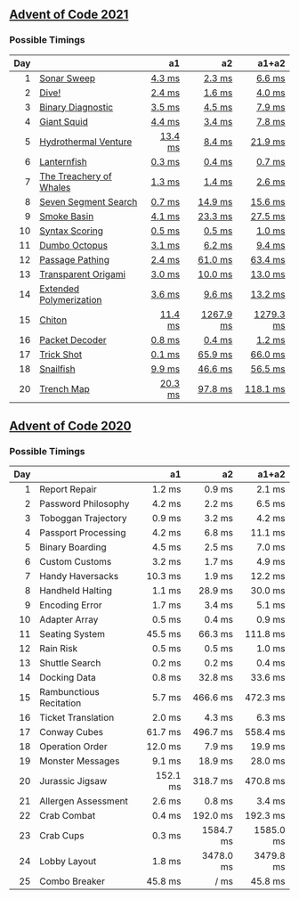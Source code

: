 ## [Advent of Code 2021](https://adventofcode.com/2021/)

### Possible Timings
| Day | | a1 | a2 | a1+a2 |
| ---: | :--- | ---: | ---: | ---: |
| 1 | [Sonar Sweep](https://adventofcode.com/2021/day/1) | [4.3 ms](y2021/kotlin/Day01.kt#L8) | [2.3 ms](y2021/kotlin/Day01.kt#L19) | [6.6 ms](y2021/kotlin/Day01.kt) |
| 2 | [Dive!](https://adventofcode.com/2021/day/2) | [2.4 ms](y2021/kotlin/Day02.kt#L8) | [1.6 ms](y2021/kotlin/Day02.kt#L26) | [4.0 ms](y2021/kotlin/Day02.kt) |
| 3 | [Binary Diagnostic](https://adventofcode.com/2021/day/3) | [3.5 ms](y2021/kotlin/Day03.kt#L9) | [4.5 ms](y2021/kotlin/Day03.kt#L29) | [7.9 ms](y2021/kotlin/Day03.kt) |
| 4 | [Giant Squid](https://adventofcode.com/2021/day/4) | [4.4 ms](y2021/kotlin/Day04.kt#L91) | [3.4 ms](y2021/kotlin/Day04.kt#L107) | [7.8 ms](y2021/kotlin/Day04.kt) |
| 5 | [Hydrothermal Venture](https://adventofcode.com/2021/day/5) | [13.4 ms](y2021/kotlin/Day05.kt#L48) | [8.4 ms](y2021/kotlin/Day05.kt#L50) | [21.9 ms](y2021/kotlin/Day05.kt) |
| 6 | [Lanternfish](https://adventofcode.com/2021/day/6) | [0.3 ms](y2021/kotlin/Day06.kt#L8) | [0.4 ms](y2021/kotlin/Day06.kt#L27) | [0.7 ms](y2021/kotlin/Day06.kt) |
| 7 | [The Treachery of Whales](https://adventofcode.com/2021/day/7) | [1.3 ms](y2021/kotlin/Day07.kt#L9) | [1.4 ms](y2021/kotlin/Day07.kt#L20) | [2.6 ms](y2021/kotlin/Day07.kt) |
| 8 | [Seven Segment Search](https://adventofcode.com/2021/day/8) | [0.7 ms](y2021/kotlin/Day08.kt#L9) | [14.9 ms](y2021/kotlin/Day08.kt#L23) | [15.6 ms](y2021/kotlin/Day08.kt) |
| 9 | [Smoke Basin](https://adventofcode.com/2021/day/9) | [4.1 ms](y2021/kotlin/Day09.kt#L10) | [23.3 ms](y2021/kotlin/Day09.kt#L36) | [27.5 ms](y2021/kotlin/Day09.kt) |
| 10 | [Syntax Scoring](https://adventofcode.com/2021/day/10) | [0.5 ms](y2021/kotlin/Day10.kt#L8) | [0.5 ms](y2021/kotlin/Day10.kt#L47) | [1.0 ms](y2021/kotlin/Day10.kt) |
| 11 | [Dumbo Octopus](https://adventofcode.com/2021/day/11) | [3.1 ms](y2021/kotlin/Day11.kt#L16) | [6.2 ms](y2021/kotlin/Day11.kt#L68) | [9.4 ms](y2021/kotlin/Day11.kt) |
| 12 | [Passage Pathing](https://adventofcode.com/2021/day/12) | [2.4 ms](y2021/kotlin/Day12.kt#L10) | [61.0 ms](y2021/kotlin/Day12.kt#L11) | [63.4 ms](y2021/kotlin/Day12.kt) |
| 13 | [Transparent Origami](https://adventofcode.com/2021/day/13) | [3.0 ms](y2021/kotlin/Day13.kt#L10) | [10.0 ms](y2021/kotlin/Day13.kt#L11) | [13.0 ms](y2021/kotlin/Day13.kt) |
| 14 | [Extended Polymerization](https://adventofcode.com/2021/day/14) | [3.6 ms](y2021/kotlin/Day14.kt#L9) | [9.6 ms](y2021/kotlin/Day14.kt#L10) | [13.2 ms](y2021/kotlin/Day14.kt) |
| 15 | [Chiton](https://adventofcode.com/2021/day/15) | [11.4 ms](y2021/kotlin/Day15.kt#L14) | [1267.9 ms](y2021/kotlin/Day15.kt#L16) | [1279.3 ms](y2021/kotlin/Day15.kt) |
| 16 | [Packet Decoder](https://adventofcode.com/2021/day/16) | [0.8 ms](y2021/kotlin/Day16.kt#L40) | [0.4 ms](y2021/kotlin/Day16.kt#L87) | [1.2 ms](y2021/kotlin/Day16.kt) |
| 17 | [Trick Shot](https://adventofcode.com/2021/day/17) | [0.1 ms](y2021/kotlin/Day17.kt#L12) | [65.9 ms](y2021/kotlin/Day17.kt#L48) | [66.0 ms](y2021/kotlin/Day17.kt) |
| 18 | [Snailfish](https://adventofcode.com/2021/day/18) | [9.9 ms](y2021/kotlin/Day18.kt#L82) | [46.6 ms](y2021/kotlin/Day18.kt#L178) | [56.5 ms](y2021/kotlin/Day18.kt) |
| 20 | [Trench Map](https://adventofcode.com/2021/day/20) | [20.3 ms](y2021/kotlin/Day20.kt#L36) | [97.8 ms](y2021/kotlin/Day20.kt#L37) | [118.1 ms](y2021/kotlin/Day20.kt) |

## [Advent of Code 2020](https://adventofcode.com/2020/)

### Possible Timings
| Day | | a1 | a2 | a1+a2 |
| ---: | :--- | ---: | ---: | ---: |
| 1 | Report Repair | 1.2 ms | 0.9 ms | 2.1 ms |
| 2 | Password Philosophy | 4.2 ms | 2.2 ms | 6.5 ms |
| 3 | Toboggan Trajectory | 0.9 ms | 3.2 ms | 4.2 ms |
| 4 | Passport Processing | 4.2 ms | 6.8 ms | 11.1 ms |
| 5 | Binary Boarding | 4.5 ms | 2.5 ms | 7.0 ms |
| 6 | Custom Customs | 3.2 ms | 1.7 ms | 4.9 ms |
| 7 | Handy Haversacks | 10.3 ms | 1.9 ms | 12.2 ms |
| 8 | Handheld Halting | 1.1 ms | 28.9 ms | 30.0 ms |
| 9 | Encoding Error | 1.7 ms | 3.4 ms | 5.1 ms |
| 10 | Adapter Array | 0.5 ms | 0.4 ms | 0.9 ms |
| 11 | Seating System | 45.5 ms | 66.3 ms | 111.8 ms |
| 12 | Rain Risk | 0.5 ms | 0.5 ms | 1.0 ms |
| 13 | Shuttle Search | 0.2 ms | 0.2 ms | 0.4 ms |
| 14 | Docking Data | 0.8 ms | 32.8 ms | 33.6 ms |
| 15 | Rambunctious Recitation | 5.7 ms | 466.6 ms | 472.3 ms |
| 16 | Ticket Translation | 2.0 ms | 4.3 ms | 6.3 ms |
| 17 | Conway Cubes | 61.7 ms | 496.7 ms | 558.4 ms |
| 18 | Operation Order | 12.0 ms | 7.9 ms | 19.9 ms |
| 19 | Monster Messages | 9.1 ms | 18.9 ms | 28.0 ms |
| 20 | Jurassic Jigsaw | 152.1 ms | 318.7 ms | 470.8 ms |
| 21 | Allergen Assessment | 2.6 ms | 0.8 ms | 3.4 ms |
| 22 | Crab Combat | 0.4 ms | 192.0 ms | 192.3 ms |
| 23 | Crab Cups | 0.3 ms | 1584.7 ms | 1585.0 ms |
| 24 | Lobby Layout | 1.8 ms | 3478.0 ms | 3479.8 ms |
| 25 | Combo Breaker | 45.8 ms | / ms | 45.8 ms |
